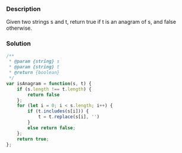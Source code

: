 ### Description

Given two strings s and t, return true if t is an anagram of s, and false otherwise.

### Solution
```js
/**
 * @param {string} s
 * @param {string} t
 * @return {boolean}
 */
var isAnagram = function(s, t) {
    if (s.length !== t.length) {
        return false
    };
    for (let i = 0; i < s.length; i++) {
        if (t.includes(s[i])) {
            t = t.replace(s[i], '')
        }
        else return false;
    };
    return true;
};
```
